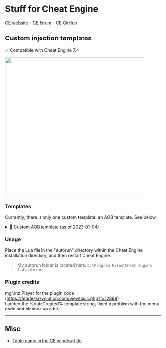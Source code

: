 # Stuff for Cheat Engine

[CE website](https://www.cheatengine.org/) - [CE forum](https://forum.cheatengine.org) - [CE GitHub](https://github.com/cheat-engine)

## Custom injection templates

✅ Compatible with Cheat Engine 7.4

<img src="https://user-images.githubusercontent.com/24588573/210612524-0d38fdcc-23f9-41f9-b2da-381a1b1e6d25.png" width="450px" />

### Templates

Currently, there is only one custom template: an AOB template. See below.

<details>
  <summary>👀 Custom AOB template (as of 2023-01-04)</summary>
  <img src="https://user-images.githubusercontent.com/24588573/210612528-56168a0f-5787-43b3-b6aa-3127d85b6c13.png" />
</details>

### Usage

Place the Lua file in the "autorun" directory within the Cheat Engine installation directory, and then restart Cheat Engine.  
> My autorun folder is located here: `C:\Program Files\Cheat Engine 7.4\autorun`

### Plugin credits

mgr.inz.Player for the plugin code (<https://fearlessrevolution.com/viewtopic.php?t=12899>)  
I added the %dateCreated% template string, fixed a problem with the menu code and cleaned up a bit.

---

## Misc

- [Table name in the CE window title](https://forum.cheatengine.org/viewtopic.php?t=619751&sid=74e8cb19e70db373ad6bbae471782fb6)
